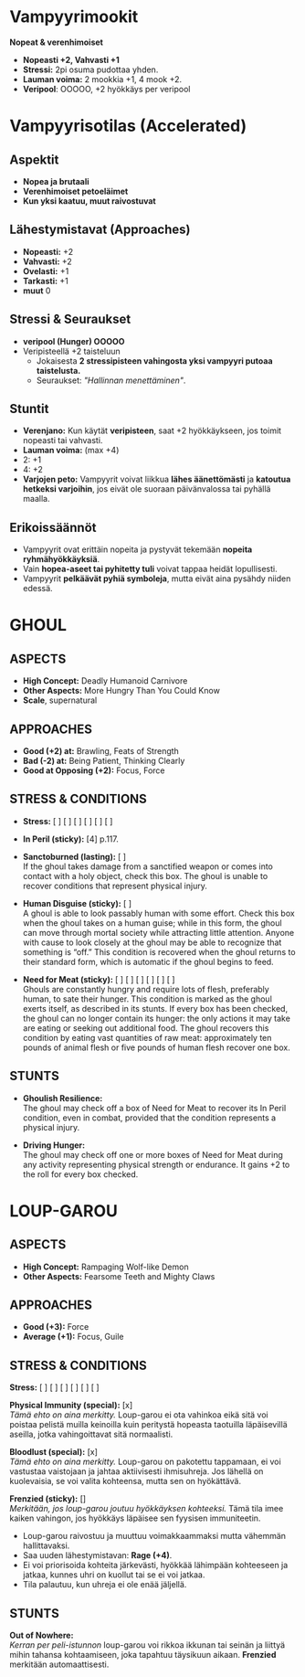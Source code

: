 # Vampyyrimookit  

**Nopeat & verenhimoiset**  
- **Nopeasti +2, Vahvasti +1**  
- **Stressi:** 2pi osuma pudottaa yhden.  
- **Lauman voima:** 2 mookkia +1, 4 mook +2.
- **Veripool**: OOOOO, +2 hyökkäys per veripool

# Vampyyrisotilas (Accelerated)

## Aspektit
- **Nopea ja brutaali**
- **Verenhimoiset petoeläimet**
- **Kun yksi kaatuu, muut raivostuvat**

## Lähestymistavat (Approaches)
- **Nopeasti:** +2  
- **Vahvasti:** +2  
- **Ovelasti:** +1  
- **Tarkasti:** +1  
- **muut** 0

## Stressi & Seuraukset
- **veripool (Hunger) OOOOO**  
- Veripisteellä +2 taisteluun
  - Jokaisesta **2 stressipisteen vahingosta yksi vampyyri putoaa taistelusta.**  
  - Seuraukset: *"Hallinnan menettäminen"*.  

## Stuntit
- **Verenjano:** Kun käytät **veripisteen**, saat +2 hyökkäykseen, jos toimit nopeasti tai vahvasti.  
- **Lauman voima:**  (max +4) 
- 2: +1
- 4: +2
- **Varjojen peto:** Vampyyrit voivat liikkua **lähes äänettömästi** ja **katoutua hetkeksi varjoihin**, jos eivät ole suoraan päivänvalossa tai pyhällä maalla.  

## Erikoissäännöt
- Vampyyrit ovat erittäin nopeita ja pystyvät tekemään **nopeita ryhmähyökkäyksiä**.  
- Vain **hopea-aseet tai pyhitetty tuli** voivat tappaa heidät lopullisesti.  
- Vampyyrit **pelkäävät pyhiä symboleja**, mutta eivät aina pysähdy niiden edessä.



# GHOUL

## ASPECTS

- **High Concept:** Deadly Humanoid Carnivore
- **Other Aspects:** More Hungry Than You Could Know
- **Scale**, supernatural

## APPROACHES

- **Good (+2) at:** Brawling, Feats of Strength
- **Bad (-2) at:** Being Patient, Thinking Clearly
- **Good at Opposing (+2):** Focus, Force

## STRESS & CONDITIONS

- **Stress:** [ ] [ ] [ ]  [ ] [ ] [ ] 

- **In Peril (sticky):** [4] p.117.

- **Sanctoburned (lasting):** [ ]  
  If the ghoul takes damage from a sanctified weapon or comes into contact with a holy object, check this box. The ghoul is unable to recover conditions that represent physical injury.

- **Human Disguise (sticky):** [ ]  
  A ghoul is able to look passably human with some effort. Check this box when the ghoul takes on a human guise; while in this form, the ghoul can move through mortal society while attracting little attention. Anyone with cause to look closely at the ghoul may be able to recognize that something is “off.” This condition is recovered when the ghoul returns to their standard form, which is automatic if the ghoul begins to feed.

- **Need for Meat (sticky):** [ ] [ ] [ ]  [ ] [ ] [ ]  
  Ghouls are constantly hungry and require lots of flesh, preferably human, to sate their hunger. This condition is marked as the ghoul exerts itself, as described in its stunts. If every box has been checked, the ghoul can no longer contain its hunger: the only actions it may take are eating or seeking out additional food. The ghoul recovers this condition by eating vast quantities of raw meat: approximately ten pounds of animal flesh or five pounds of human flesh recover one box.

## STUNTS

- **Ghoulish Resilience:**  
  The ghoul may check off a box of Need for Meat to recover its In Peril condition, even in combat, provided that the condition represents a physical injury.

- **Driving Hunger:**  
  The ghoul may check off one or more boxes of Need for Meat during any activity representing physical strength or endurance. It gains +2 to the roll for every box checked.

# LOUP-GAROU

## ASPECTS
- **High Concept:** Rampaging Wolf-like Demon  
- **Other Aspects:** Fearsome Teeth and Mighty Claws  

## APPROACHES
- **Good (+3):** Force  
- **Average (+1):** Focus, Guile  

## STRESS & CONDITIONS  
**Stress:** [ ] [ ] [ ]  [ ] [ ] [ ] 

**Physical Immunity (special):** [x]  
*Tämä ehto on aina merkitty.* Loup-garou ei ota vahinkoa eikä sitä voi poistaa pelistä muilla keinoilla kuin peritystä hopeasta taotuilla läpäisevillä aseilla, jotka vahingoittavat sitä normaalisti.  

**Bloodlust (special):** [x]  
*Tämä ehto on aina merkitty.* Loup-garou on pakotettu tappamaan, ei voi vastustaa vaistojaan ja jahtaa aktiivisesti ihmisuhreja. Jos lähellä on kuolevaisia, se voi valita kohteensa, mutta sen on hyökättävä.  

**Frenzied (sticky):** []  
*Merkitään, jos loup-garou joutuu hyökkäyksen kohteeksi.* Tämä tila imee kaiken vahingon, jos hyökkäys läpäisee sen fyysisen immuniteetin.  
- Loup-garou raivostuu ja muuttuu voimakkaammaksi mutta vähemmän hallittavaksi.  
- Saa uuden lähestymistavan: **Rage (+4)**.  
- Ei voi priorisoida kohteita järkevästi, hyökkää lähimpään kohteeseen ja jatkaa, kunnes uhri on kuollut tai se ei voi jatkaa.  
- Tila palautuu, kun uhreja ei ole enää jäljellä.  

## STUNTS    
**Out of Nowhere:**  
*Kerran per peli-istunnon* loup-garou voi rikkoa ikkunan tai seinän ja liittyä mihin tahansa kohtaamiseen, joka tapahtuu täysikuun aikaan. **Frenzied** merkitään automaattisesti.  
